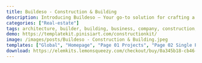 ```yaml
---
title: Buildeso - Construction & Building
description: Introducing Buildeso – Your go-to solution for crafting a top-notch Construction & Building website. Powered by Elementor, this Template Kit ensures a seamless design journey. Unleash your creativity with intuitive customization tools, all for free. Buildeso offers a sleek layout that perfectly captures the essence of your industry. Transform your online presence effortlessly with this Elementor Template Kit. Experience the fusion of aesthetics and functionality, elevating your construction business to new heights. Embark on your digital transformation today – choose Buildeso and showcase your projects with confidence.
categories: ["Real-estate"]
tags: architecture, builder, building, business, company, construction, contractor, corporate, electrition, Elementor Pro, engineering, industry, renovation, service, yellow
demo: https://templatekit.pinisiart.com/constructionkit/
image: /images/posts/Buildeso - Construction & Building.jpeg
templates: ["Global", "Homepage", "Page 01 Projects", "Page 02 Single Project", "Page 03 Services", "Page 04 Single Service", "Page 05 Pricing", "Page 06 Faqs", "Page 07 Contact Us", "Page 08 About", "Page 09 Our Team", "Theme Builder Footer Elementor Pro", "Theme Builder Header Elementor Pro"]
download: https://elemkits.lemonsqueezy.com/checkout/buy/0a345b18-cb46-4dff-a0cb-986bfdc6dfbf
---
```

